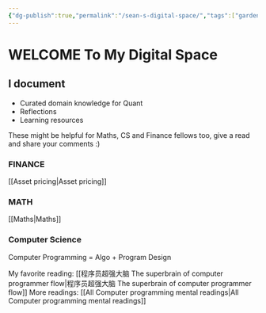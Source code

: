 ```yaml
---
{"dg-publish":true,"permalink":"/sean-s-digital-space/","tags":["gardenEntry"]}
---
```


# WELCOME To My Digital Space
## I document 
- Curated domain knowledge for Quant
- Reflections 
- Learning resources

These might be helpful for Maths, CS and Finance fellows too, give a read and share your comments :)

### FINANCE
[[Asset pricing\|Asset pricing]]

### MATH 

[[Maths\|Maths]]


### Computer Science
Computer Programming = Algo + Program Design

My favorite reading: 
[[程序员超强大脑 The superbrain of computer programmer flow\|程序员超强大脑 The superbrain of computer programmer flow]]
More readings:
[[All Computer programming mental readings\|All Computer programming mental readings]]


 